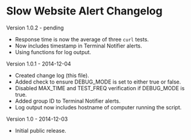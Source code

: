 Slow Website Alert Changelog
============================

Version 1.0.2 - pending

- Response time is now the average of three `curl` tests.
- Now includes timestamp in Terminal Notifier alerts.
- Using functions for log output.

Version 1.0.1 - 2014-12-04

- Created change log (this file).
- Added check to ensure DEBUG_MODE is set to either true or false.
- Disabled MAX_TIME and TEST_FREQ verification if DEBUG_MODE is true.
- Added group ID to Terminal Notifier alerts.
- Log output now includes hostname of computer running the script.

Version 1.0 - 2014-12-03

- Initial public release.
